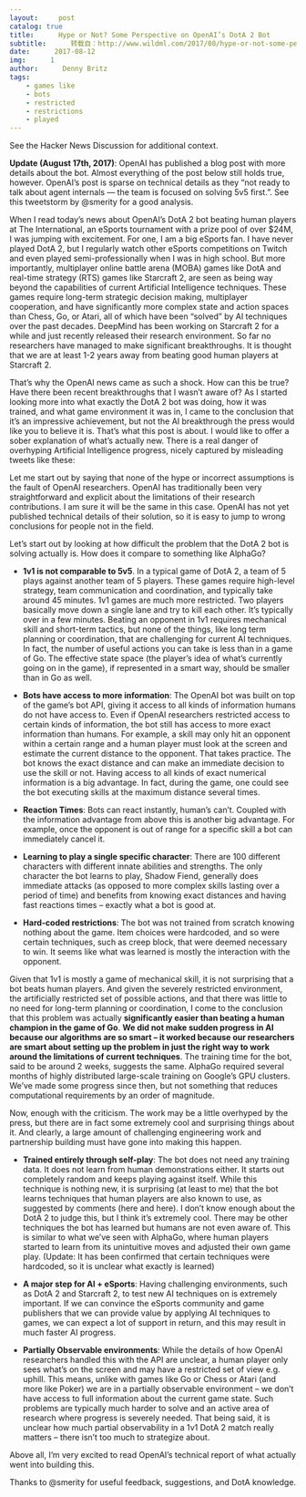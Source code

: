 ```yaml
---
layout:     post
catalog: true
title:      Hype or Not? Some Perspective on OpenAI’s DotA 2 Bot
subtitle:      转载自：http://www.wildml.com/2017/08/hype-or-not-some-perspective-on-openais-dota-2-bot/
date:      2017-08-12
img:      1
author:      Denny Britz
tags:
    - games like
    - bots
    - restricted
    - restrictions
    - played
---
```


See the Hacker News Discussion for additional context.

**Update (August 17th, 2017)**: OpenAI has published a blog post with more details about the bot. Almost everything of the post below still holds true, however. OpenAI’s post is sparse on technical details as they “not ready to talk about agent internals — the team is focused on solving 5v5 first.”. See this tweetstorm by @smerity for a good analysis.

When I read today’s news about OpenAI’s DotA 2 bot beating human players at The International, an eSports tournament with a prize pool of over $24M, I was jumping with excitement. For one, I am a big eSports fan. I have never played DotA 2, but I regularly watch other eSports competitions on Twitch and even played semi-professionally when I was in high school. But more importantly, multiplayer online battle arena (MOBA) games like DotA and real-time strategy (RTS) games like Starcraft 2, are seen as being way beyond the capabilities of current Artificial Intelligence techniques. These games require long-term strategic decision making, multiplayer cooperation, and have significantly more complex state and action spaces than Chess, Go, or Atari, all of which have been “solved” by AI techniques over the past decades. DeepMind has been working on Starcraft 2 for a while and just recently released their research environment. So far no researchers have managed to make significant breakthroughs. It is thought that we are at least 1-2 years away from beating good human players at Starcraft 2.

That’s why the OpenAI news came as such a shock. How can this be true? Have there been recent breakthroughs that I wasn’t aware of? As I started looking more into what exactly the DotA 2 bot was doing, how it was trained, and what game environment it was in, I came to the conclusion that it’s an impressive achievement, but not the AI breakthrough the press would like you to believe it is. That’s what this post is about. I would like to offer a sober explanation of what’s actually new. There is a real danger of overhyping Artificial Intelligence progress, nicely captured by misleading tweets like these:





Let me start out by saying that none of the hype or incorrect assumptions is the fault of OpenAI researchers. OpenAI has traditionally been very straightforward and explicit about the limitations of their research contributions. I am sure it will be the same in this case. OpenAI has not yet published technical details of their solution, so it is easy to jump to wrong conclusions for people not in the field.

Let’s start out by looking at how difficult the problem that the DotA 2 bot is solving actually is. How does it compare to something like AlphaGo?

- **1v1 is not comparable to 5v5**. In a typical game of DotA 2, a team of 5 plays against another team of 5 players. These games require high-level strategy, team communication and coordination, and typically take around 45 minutes. 1v1 games are much more restricted. Two players basically move down a single lane and try to kill each other. It’s typically over in a few minutes. Beating an opponent in 1v1 requires mechanical skill and short-term tactics, but none of the things, like long term planning or coordination, that are challenging for current AI techniques. In fact, the number of useful actions you can take is less than in a game of Go. The effective state space (the player’s idea of what’s currently going on in the game), if represented in a smart way, should be smaller than in Go as well.

- **Bots have access to more information**: The OpenAI bot was built on top of the game’s bot API, giving it access to all kinds of information humans do not have access to. Even if OpenAI researchers restricted access to certain kinds of information, the bot still has access to more exact information than humans. For example, a skill may only hit an opponent within a certain range and a human player must look at the screen and estimate the current distance to the opponent. That takes practice. The bot knows the exact distance and can make an immediate decision to use the skill or not. Having access to all kinds of exact numerical information is a big advantage. In fact, during the game, one could see the bot executing skills at the maximum distance several times.

- **Reaction Times**: Bots can react instantly, human’s can’t. Coupled with the information advantage from above this is another big advantage. For example, once the opponent is out of range for a specific skill a bot can immediately cancel it. 

- **Learning to play a single specific character**: There are 100 different characters with different innate abilities and strengths. The only character the bot learns to play, Shadow Fiend, generally does immediate attacks (as opposed to more complex skills lasting over a period of time) and benefits from knowing exact distances and having fast reactions times – exactly what a bot is good at.

- **Hard-coded restrictions**: The bot was not trained from scratch knowing nothing about the game. Item choices were hardcoded, and so were certain techniques, such as creep block, that were deemed necessary to win. It seems like what was learned is mostly the interaction with the opponent. 


Given that 1v1 is mostly a game of mechanical skill, it is not surprising that a bot beats human players. And given the severely restricted environment, the artificially restricted set of possible actions, and that there was little to no need for long-term planning or coordination, I come to the conclusion that this problem was actually **significantly easier than beating a human champion in the game of Go**. **We did not make sudden progress in AI because our algorithms are so smart – it worked because our researchers are smart about setting up the problem in just the right way to work around the limitations of current techniques**. The training time for the bot, said to be around 2 weeks, suggests the same. AlphaGo required several months of highly distributed large-scale training on Google’s GPU clusters. We’ve made some progress since then, but not something that reduces computational requirements by an order of magnitude.

Now, enough with the criticism. The work may be a little overhyped by the press, but there are in fact some extremely cool and surprising things about it. And clearly, a large amount of challenging engineering work and partnership building must have gone into making this happen.

- **Trained entirely through self-play**: The bot does not need any training data. It does not learn from human demonstrations either. It starts out completely random and keeps playing against itself. While this technique is nothing new, it is surprising (at least to me) that the bot learns techniques that human players are also known to use, as suggested by comments (here and here). I don’t know enough about the DotA 2 to judge this, but I think it’s extremely cool. There may be other techniques the bot has learned but humans are not even aware of. This is similar to what we’ve seen with AlphaGo, where human players started to learn from its unintuitive moves and adjusted their own game play. (Update: It has been confirmed that certain techniques were hardcoded, so it is unclear what exactly is learned)

- **A major step for AI + eSports**: Having challenging environments, such as DotA 2 and Starcraft 2, to test new AI techniques on is extremely important. If we can convince the eSports community and game publishers that we can provide value by applying AI techniques to games, we can expect a lot of support in return, and this may result in much faster AI progress.

- **Partially Observable environments**: While the details of how OpenAI researchers handled this with the API are unclear, a human player only sees what’s on the screen and may have a restricted set of view e.g. uphill. This means, unlike with games like Go or Chess or Atari (and more like Poker) we are in a partially observable environment – we don’t have access to full information about the current game state. Such problems are typically much harder to solve and an active area of research where progress is severely needed. That being said, it is unclear how much partial observability in a 1v1 DotA 2 match really matters – there isn’t too much to strategize about.


Above all, I’m very excited to read OpenAI’s technical report of what actually went into building this.

Thanks to @smerity for useful feedback, suggestions, and DotA knowledge.
